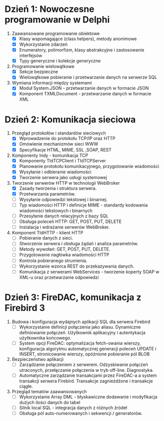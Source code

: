 # Dzień 1: Nowoczesne programowanie w Delphi

1. Zaawansowane programowanie obiektowe
	* [x] Klasy wspomagające (class helpers), metody anonimowe
	* [x] Wykorzystanie zdarzeń
	* [x] Enumeratory, polimorfizm, klasy abstrakcyjne i zastosowanie interfejsów
	* [x] Typy generyczne i kolekcje generyczne
1. Programowanie wielowątkowe
	* [x] Sekcje bezpieczne
	* [x] Wielowątkowe pobieranie i przetwarzanie danych na serwerze SQL 
1. Wymiana informacji między systemami
	* [x] Moduł System.JSON - przetwarzanie danych w formacie JSON
	* [x] Komponent TXMLDocument - przetwarzanie danych w formacie XML

# Dzień 2: Komunikacja sieciowa

1. Przegląd protokołów i standardów sieciowych
	* [x] Wprowadzenie do protokołu TCP/IP oraz HTTP
	* [x] Omówienie mechanizmów sieci WWW
	* [x] Specyfikacje HTML, MIME, SSL ,SOAP, REST
1. Komponenty Indy - komunikacja TCP
	* [x] Komponenty TIdTCPClient i TIdTCPServer
	* [x] Planowanie protokołu komunikacyjnego, przygotowanie wiadomości
	* [x] Wysyłanie i odbieranie wiadomości
	* [x] Tworzenie serwera jako usługi systemowej
1. Tworzenie serwerów HTTP w technologii WebBroker
	* [x] Zasady tworzenia i struktura serwera. 
	* [x] Przetwarzania parametrów. 
	* [ ] Wysyłanie odpowiedzi tekstowej i binarnej.
	* [ ] Typ wiadomości HTTP i definicje MIME - standardy kodowania wiadomości tekstowych i binarnych
	* [ ] Przesyłanie danych relacyjnych z bazy SQL
	* [ ] Obsługa poleceń HTTP: GET, POST, PUT, DELETE
	* [ ] Instalacja i wdrażanie serwerów WebBroker.
1. Komponent TIdHTTP - klient HTTP
	* [ ] Pobieranie danych z sieci. 
	* [ ] Stworzenie serwera i obsługa żądań i analiza parametrów. 
	* [ ] Metody wywołań: GET, POST, PUT, DELETE. 
	* [ ] Przygotowanie nagłówka wiadomości HTTP 
	* [ ] Kontrola pobieranego strumienia. 
	* [ ] Wykorzystanie wzorca REST do przekazywania danych.
	* [ ] Komunikacja z serwerami WebServices - tworzenie koperty SOAP w XML-u oraz przetwarzanie odpowiedzi

# Dzień 3: FireDAC, komunikacja z Firebird 3

1. Budowa i konfiguracja wydajnych aplikacji SQL dla serwera Firebird
	* [ ] Wykorzystanie definicji połączenia jako aliasu. Dynamiczne definiowanie połączeń. Użytkownik aplikacyjny i autentykacja użytkownika końcowego.
	* [ ] System opcji FireDAC: optymalizacja fetch-owania wierszy, konfiguracja algorytmu automatycznej generacji poleceń UPDATE i INSERT, stronicowanie wierszy, opóźnione pobieranie pól BLOB
1. Bezpieczeństwo aplikacji
	* [ ] Zarządzanie połączeniem z serwerem. Odzyskiwanie połączeń utraconych, przełączanie połączenia w tryb off-line. Diagnostyka.
	* [ ] Automatyczne zarządzanie transakcjami przez FireDAC-a a system transakcji serwera Firebird. Transakcje zagnieżdżone i transakcje ciągłe.
1. Przegląd tematów zaawansowanych
	* [ ] Wykorzystanie Array DML - błyskawiczne dodawanie i modyfikacja dużych ilości danych do tabel
	* [ ] Silnik local SQL - integracja danych z różnych źródeł
	* [ ] Obsługa pól auto-numerowanych i sekwencji / generatorów.
